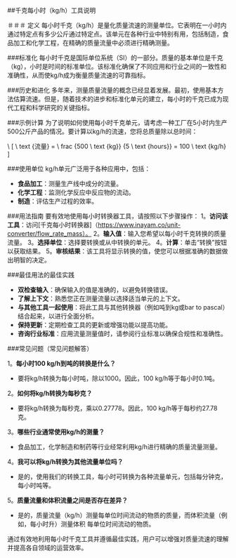 ##千克每小时（kg/h）工具说明

＃＃＃ 定义
每小时千克（kg/h）是量化质量流速的测量单位。它表明在一小时内通过特定点有多少公斤通过特定点。该单元在各种行业中特别有用，包​​括制造，食品加工和化学工程，在精确的质量流量中必须进行精确测量。

###标准化
每小时千克是国际单位系统（SI）的一部分。质量的基本单位是千克（kg），小时是时间的标准单位。该标准化确保了不同应用和行业之间的一致性和准确性，从而使kg/h成为衡量质量流速的可靠指标。

###历史和进化
多年来，测量质量流量的概念已经显着发展。最初，使用基本方法估算流速。但是，随着技术的进步和标准化单元的建立，每小时的千克已成为现代工程和科学研究的关键指标。

###示例计算
为了说明如何使用每小时千克单元，请考虑一种工厂在5小时内生产500公斤产品的情况。要计算以kg/h的流速，您将总质量除以总时间：

\ [
\ text {流量} = \ frac {500 \ text {kg}} {5 \ text {hours}} = 100 \ text {kg/h}
\]

###使用单位
kg/h单元广泛用于各种应用中，包括：
-  **食品加工**：测量生产线中成分的流量。
-  **化学工程**：监测化学反应中反应物的流动。
-  **制造**：评估生产过程的效率。

###用法指南
要有效地使用每小时转换器工具，请按照以下步骤操作：
1。**访问该工具**：访问[千克每小时转换器]（https://www.inayam.co/unit-converter/flow_rate_mass）。
2。**输入值**：输入您希望以每小时千克转换的质量流量。
3。**选择单位**：选择要转换或从中转换的单元。
4。**计算**：单击“转换”按钮以获取结果。
5。**审核结果**：该工具将显示转换的值，使您可以根据准确的数据做出明智的决定。

###最佳用法的最佳实践
-  **双检查输入**：确保输入的值是准确的，以避免转换错误。
-  **了解上下文**：熟悉您正在测量流量以选择适当单元的上下文。
-  **与其他工具一起使用**：将此工具与其他转换器（例如吨到kg或bar to pascal）结合起来，以进行全面分析。
-  **保持更新**：定期检查工具的更新或增强功能以​​提高功能。
-  **咨询行业标准**：应用流量测量值时，请参阅行业标准以确保合规性和准确性。

###常见问题（常见问题解答）

1。**每小时100 kg/h到吨的转换是什么？**
- 要将kg/h转换为每小时吨，除以1000。因此，100 kg/h等于每小时0.1吨。

2。**如何将kg/h转换为每秒克？**
- 要将kg/h转换为每秒克，乘以0.27778。因此，100 kg/h等于每秒约27.78克。

3。**哪些行业通常使用kg/h的测量？**
- 食品加工，化学制造和制药等行业经常利用kg/h进行精确的质量流量测量。

4。**我可以将kg/h转换为其他流量单位吗？**
- 是的，使用我们的转换工具，每小时可转换为各种流量单元，包括每分钟克，每小时吨等。

5。**质量流量和体积流量之间是否存在差异？**
- 是的，质量流量（kg/h）测量每单位时间流动的物质的质量，而体积流量（例如，每小时升）测量体积 每单位时间流动的物质。

通过有效地利用每小时千克工具并遵循最佳实践，用户可以增强对质量流速的理解并提高各自领域的运营效率。